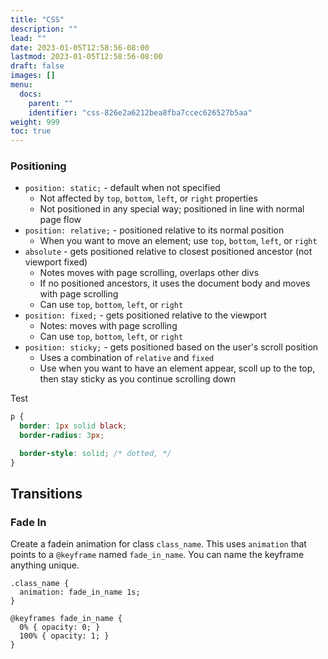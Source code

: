 ```yaml
---
title: "CSS"
description: ""
lead: ""
date: 2023-01-05T12:58:56-08:00
lastmod: 2023-01-05T12:58:56-08:00
draft: false
images: []
menu:
  docs:
    parent: ""
    identifier: "css-826e2a6212bea8fba7ccec626527b5aa"
weight: 999
toc: true
---
```


### Positioning

- `position: static;` - default when not specified
  - Not affected by `top`, `bottom`, `left`, or `right` properties
  - Not positioned in any special way; positioned in line with normal page flow
- `position: relative;` - positioned relative to its normal position
  - When you want to move an element; use `top`, `bottom`, `left`, or `right`
- `absolute` - gets positioned relative to closest positioned ancestor (not viewport fixed)
  - Notes moves with page scrolling, overlaps other divs
  - If no positioned ancestors, it uses the document body and moves with page scrolling
  - Can use `top`, `bottom`, `left`, or `right`
- `position: fixed;` - gets positioned relative to the viewport
  - Notes: moves with page scrolling
  - Can use `top`, `bottom`, `left`, or `right`
- `position: sticky;` - gets positioned based on the user's scroll position
  - Uses a combination of `relative` and `fixed`
  - Use when you want to have an element appear, scoll up to the top, then stay sticky as you continue scrolling down

Test

```css
p {
  border: 1px solid black;
  border-radius: 3px;

  border-style: solid; /* dotted, */
}
```

## Transitions

### Fade In

Create a fadein animation for class `class_name`. This uses `animation` that points to a `@keyframe` named `fade_in_name`. You can name the keyframe anything unique.

```
.class_name {
  animation: fade_in_name 1s;
}

@keyframes fade_in_name {
  0% { opacity: 0; }
  100% { opacity: 1; }
}

```

